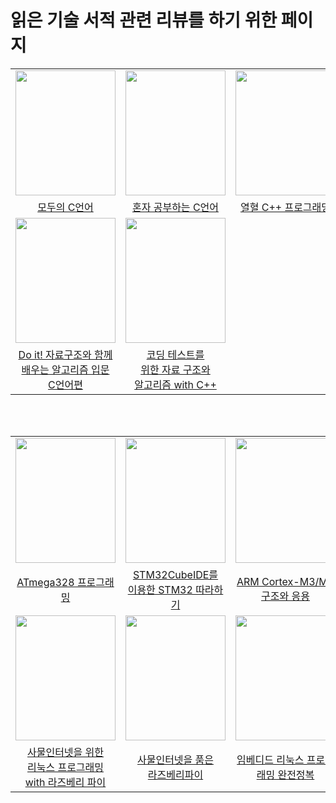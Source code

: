 # 읽은 기술 서적 관련 리뷰를 하기 위한 페이지

||||||
|:---:|:---:|:---:|:---:|:---:|
|<img src="https://user-images.githubusercontent.com/87363461/150676139-a7cdb20d-31c5-4b92-adea-04fe6188b85e.JPG" width="160" height="200">|<img src="https://user-images.githubusercontent.com/87363461/150676348-4b6ba6e9-2f0a-49c3-9b8a-9ad8a1a8cb64.JPG" width="160" height="200">|<img src="https://user-images.githubusercontent.com/87363461/150676442-c54e4ca4-42f6-4151-9e74-76207e1f7978.JPG" width="160" height="200">|<img src="https://user-images.githubusercontent.com/87363461/150676748-b65d827b-fcef-4244-a420-161be90feba2.JPG" width="160" height="200">|<img src="https://user-images.githubusercontent.com/87363461/150676826-d52cd80e-57ae-4db1-a59a-b22f396fc4e3.JPG" width="160" height="200">|
|[모두의 C언어](https://github.com/JeHeeYu/Book-Reviews/blob/main/Language/%EB%AA%A8%EB%91%90%EC%9D%98%20C%EC%96%B8%EC%96%B4)|[혼자 공부하는 C언어](https://github.com/JeHeeYu/Book-Reviews/tree/main/Language)|[열혈 C++ 프로그래밍](https://github.com/JeHeeYu/Book-Reviews/tree/main/Language)|[이것이 C++이다](https://github.com/JeHeeYu/Book-Reviews/blob/main/Language/%EC%9D%B4%EA%B2%83%EC%9D%B4%20C%2B%2B%EC%9D%B4%EB%8B%A4)|[Do it! 점프 투 파이썬](https://github.com/JeHeeYu/Book-Reviews/blob/main/Language/Do%20it!%20%EC%A0%90%ED%94%84%20%ED%88%AC%20%ED%8C%8C%EC%9D%B4%EC%8D%AC)|
|<img src="https://user-images.githubusercontent.com/87363461/150677070-fa6041a3-ec33-42ee-b297-9d289c3c7586.JPG" width="160" height="200">|<img src="https://user-images.githubusercontent.com/87363461/150677210-c721fc2c-4537-427f-9b48-34d103c9ee89.JPG" width="160" height="200">|
|[Do it! 자료구조와 함께<br>배우는 알고리즘 입문<br>C언어편](https://github.com/JeHeeYu/Book-Reviews/blob/main/Language/Do%20it!%20%EC%9E%90%EB%A3%8C%EA%B5%AC%EC%A1%B0%EC%99%80%20%ED%95%A8%EA%BB%98%20%EB%B0%B0%EC%9A%B0%EB%8A%94%20%EC%95%8C%EA%B3%A0%EB%A6%AC%EC%A6%98%20%EC%9E%85%EB%AC%B8%20C%EC%96%B8%EC%96%B4%ED%8E%B8)|[코딩 테스트를<br>위한 자료 구조와<br> 알고리즘 with C++](https://github.com/JeHeeYu/Book-Reviews/blob/main/Language/%EC%BD%94%EB%94%A9%20%ED%85%8C%EC%8A%A4%ED%8A%B8%EB%A5%BC%20%EC%9C%84%ED%95%9C%20%EC%9E%90%EB%A3%8C%20%EA%B5%AC%EC%A1%B0%EC%99%80%20%EC%95%8C%EA%B3%A0%EB%A6%AC%EC%A6%98%20with%20C%2B%2B)|

<br>
<br>

||||||
|:---:|:---:|:---:|:---:|:---:|
|<img src="https://user-images.githubusercontent.com/87363461/150677495-a6903806-66f7-4ef6-8e64-2d303323279f.JPG" width="160" height="200">|<img src="https://user-images.githubusercontent.com/87363461/150677561-19ba2f5b-6939-45db-800d-cf88a75decac.JPG" width="160" height="200">|<img src="https://user-images.githubusercontent.com/87363461/150677858-4138dd80-23e1-4b3c-9f76-5cd9981987d0.JPG" width="160" height="200">|<img src="https://user-images.githubusercontent.com/87363461/150679413-4a14a854-5b9a-45b5-8116-430bc52260cf.JPG" width="160" height="200">|<img src="https://user-images.githubusercontent.com/87363461/150679476-00048f9c-725b-451e-b452-3563f872aeb1.JPG" width="160" height="200">|
|[ATmega328 프로그래밍](https://github.com/JeHeeYu/Book-Reviews/blob/main/Embedded/ATmega328%20%ED%94%84%EB%A1%9C%EA%B7%B8%EB%9E%98%EB%B0%8D)|[STM32CubeIDE를<br>이용한 STM32 따라하기](https://github.com/JeHeeYu/Book-Reviews/blob/main/Embedded/STM32CubeIDE%EB%A5%BC%20%EC%9D%B4%EC%9A%A9%ED%95%9C%20STM32%20%EB%94%B0%EB%9D%BC%ED%95%98%EA%B8%B0)|[ARM Cortex-M3/M4<br>구조와 응용](https://github.com/JeHeeYu/Book-Reviews/tree/main/Language)|[Cortex-M4 이론과 실무](https://github.com/JeHeeYu/Book-Reviews/blob/main/Embedded/Cortex-M4%20%EC%9D%B4%EB%A1%A0%EA%B3%BC%20%EC%8B%A4%EB%AC%B4)|[PADS로 PCB 아트웍<br>혼자하기](https://github.com/JeHeeYu/Book-Reviews/blob/main/Embedded/PADS%EB%A1%9C%20PCB%20%EC%95%84%ED%8A%B8%EC%9B%8D%20%ED%98%BC%EC%9E%90%ED%95%98%EA%B8%B0)|
|<img src="https://user-images.githubusercontent.com/87363461/150679609-e8aa762c-5708-48a1-a481-eb7b01507ef8.JPG" width="160" height="200">|<img src="https://user-images.githubusercontent.com/87363461/150679641-ab1a2e3c-956d-418a-9f1f-582c4285c2b2.JPG" width="160" height="200">|<img src="https://user-images.githubusercontent.com/87363461/150679767-ebe11a27-82b8-49d6-b5f8-084afacae2a8.JPG" width="160" height="200">|<img src="https://user-images.githubusercontent.com/87363461/150679786-2de8f568-8595-4a4a-b780-105c6104f558.JPG" width="160" height="200">|<img src="https://user-images.githubusercontent.com/87363461/150679799-f33c9cdb-1715-4fce-87e4-c67693e17432.JPG" width="160" height="200">|
|[사물인터넷을 위한<br>리눅스 프로그래밍<br>with 라즈베리 파이](https://github.com/JeHeeYu/Book-Reviews/blob/main/Embedded/%EC%82%AC%EB%AC%BC%EC%9D%B8%ED%84%B0%EB%84%B7%EC%9D%84%20%EC%9C%84%ED%95%9C%20%EB%A6%AC%EB%88%85%EC%8A%A4%20%ED%94%84%EB%A1%9C%EA%B7%B8%EB%9E%98%EB%B0%8D%20with%20%EB%9D%BC%EC%A6%88%EB%B2%A0%EB%A6%AC%20%ED%8C%8C%EC%9D%B4)|[사물인터넷을 품은<br>라즈베리파이](https://github.com/JeHeeYu/Book-Reviews/blob/main/Embedded/%EC%82%AC%EB%AC%BC%EC%9D%B8%ED%84%B0%EB%84%B7%EC%9D%84%20%ED%92%88%EC%9D%80%20%EB%9D%BC%EC%A6%88%EB%B2%A0%EB%A6%AC%ED%8C%8C%EC%9D%B4)|[임베디드 리눅스 프로그래밍 완전정복](https://github.com/JeHeeYu/Book-Reviews/blob/main/Embedded/%EC%9E%84%EB%B2%A0%EB%94%94%EB%93%9C%20%EB%A6%AC%EB%88%85%EC%8A%A4%20%ED%94%84%EB%A1%9C%EA%B7%B8%EB%9E%98%EB%B0%8D%20%EC%99%84%EC%A0%84%EC%A0%95%EB%B3%B5)|[임베디드 프로그래밍 C코드 최적화](https://github.com/JeHeeYu/Book-Reviews/blob/main/Embedded/%EC%9E%84%EB%B2%A0%EB%94%94%EB%93%9C%20%ED%94%84%EB%A1%9C%EA%B7%B8%EB%9E%98%EB%B0%8D%20C%EC%BD%94%EB%93%9C%20%EC%B5%9C%EC%A0%81%ED%99%94)|[진짜 코딩하며 배우는 라즈베리파이4](https://github.com/JeHeeYu/Book-Reviews/blob/main/Embedded/%EC%A7%84%EC%A7%9C%20%EC%BD%94%EB%94%A9%ED%95%98%EB%A9%B0%20%EB%B0%B0%EC%9A%B0%EB%8A%94%20%EB%9D%BC%EC%A6%88%EB%B2%A0%EB%A6%AC%ED%8C%8C%EC%9D%B44)|
